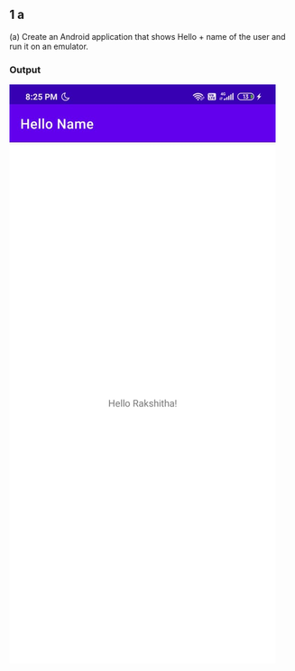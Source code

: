 
## 1 a
(a) Create an Android application that shows Hello + name of the user and run it on an emulator.

### Output
![output](Hii.jpeg)
